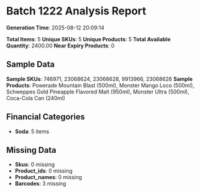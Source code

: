 # Batch 1222 Analysis Report

**Generation Time**: 2025-08-12 20:09:14

**Total Items**: 5
**Unique SKUs**: 5
**Unique Products**: 5
**Total Available Quantity**: 2400.00
**Near Expiry Products**: 0

## Sample Data
**Sample SKUs**: 746971, 23068624, 23068628, 9913966, 23068626
**Sample Products**: Powerade Mountain Blast (500ml), Monster Mango Loco (500ml), Schweppes Gold Pineapple Flavored Malt (950ml), Monster Ultra (500ml), Coca-Cola Can (240ml)

## Financial Categories
- **Soda**: 5 items

## Missing Data
- **Skus**: 0 missing
- **Product_ids**: 0 missing
- **Product_names**: 0 missing
- **Barcodes**: 3 missing
